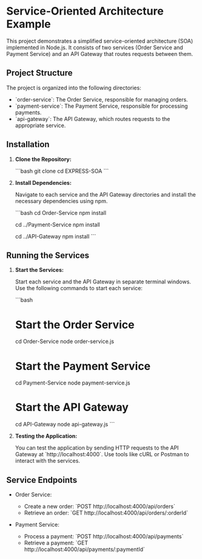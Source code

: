 <!-- @format -->

# Service-Oriented Architecture Example

This project demonstrates a simplified service-oriented architecture (SOA) implemented in Node.js. It consists of two services (Order Service and Payment Service) and an API Gateway that routes requests between them.

## Project Structure

The project is organized into the following directories:

- \`order-service\`: The Order Service, responsible for managing orders.
- \`payment-service\`: The Payment Service, responsible for processing payments.
- \`api-gateway\`: The API Gateway, which routes requests to the appropriate service.

## Installation

1. **Clone the Repository:**

   \`\`\`bash
   git clone <repository-url>
   cd EXPRESS-SOA
   \`\`\`

2. **Install Dependencies:**

   Navigate to each service and the API Gateway directories and install the necessary dependencies using npm.

   \`\`\`bash
   cd Order-Service
   npm install

   cd ../Payment-Service
   npm install

   cd ../API-Gateway
   npm install
   \`\`\`

## Running the Services

1. **Start the Services:**

   Start each service and the API Gateway in separate terminal windows. Use the following commands to start each service:

   \`\`\`bash

   # Start the Order Service

   cd Order-Service
   node order-service.js

   # Start the Payment Service

   cd Payment-Service
   node payment-service.js

   # Start the API Gateway

   cd API-Gateway
   node api-gateway.js
   \`\`\`

2. **Testing the Application:**

   You can test the application by sending HTTP requests to the API Gateway at \`http://localhost:4000\`. Use tools like cURL or Postman to interact with the services.

## Service Endpoints

- Order Service:

  - Create a new order: \`POST http://localhost:4000/api/orders\`
  - Retrieve an order: \`GET http://localhost:4000/api/orders/:orderId\`

- Payment Service:
  - Process a payment: \`POST http://localhost:4000/api/payments\`
  - Retrieve a payment: \`GET http://localhost:4000/api/payments/:paymentId\`
